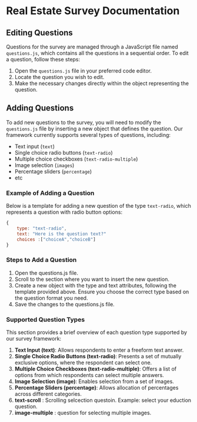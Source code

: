 # Real Estate Survey Documentation

## Editing Questions

Questions for the survey are managed through a JavaScript file named `questions.js`, which contains all the questions in a sequential order. To edit a question, follow these steps:

1. Open the `questions.js` file in your preferred code editor.
2. Locate the question you wish to edit.
3. Make the necessary changes directly within the object representing the question.

## Adding Questions

To add new questions to the survey, you will need to modify the `questions.js` file by inserting a new object that defines the question. Our framework currently supports several types of questions, including:

- Text input (`text`)
- Single choice radio buttons (`text-radio`)
- Multiple choice checkboxes (`text-radio-multiple`)
- Image selection (`images`)
- Percentage sliders (`percentage`)
- etc

### Example of Adding a Question

Below is a template for adding a new question of the type `text-radio`, which represents a question with radio button options:

```js
{
    type: "text-radio",
    text: "Here is the question text?"
    choices :["choiceA","choiceB"]
}
```

### Steps to Add a Question
1. Open the questions.js file.
2. Scroll to the section where you want to insert the new question.
3. Create a new object with the type and text attributes, following the template provided above. Ensure you choose the correct type based on the question format you need.
4. Save the changes to the questions.js file.

### Supported Question Types
This section provides a brief overview of each question type supported by our survey framework:

1. **Text Input (text)**: Allows respondents to enter a freeform text answer.
2. **Single Choice Radio Buttons (text-radio)**: Presents a set of mutually exclusive options, where the respondent can select one.
3. **Multiple Choice Checkboxes (text-radio-multiple)**: Offers a list of options from which respondents can select multiple answers.
4. **Image Selection (image)**: Enables selection from a set of images.
5. **Percentage Sliders (percentage)**: Allows allocation of percentages across different categories.
6. **text-scroll** : Scrolling selcection questoin. Example: select your eduction question.
7. **image-multiple** : question for selecting multiple images.